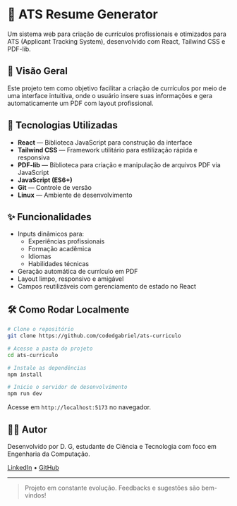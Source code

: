 # 📝 ATS Resume Generator

Um sistema web para criação de currículos profissionais e otimizados para ATS (Applicant Tracking System), desenvolvido com React, Tailwind CSS e PDF-lib.

## 📌 Visão Geral

Este projeto tem como objetivo facilitar a criação de currículos por meio de uma interface intuitiva, onde o usuário insere suas informações e gera automaticamente um PDF com layout profissional.

## 🚀 Tecnologias Utilizadas

- **React** — Biblioteca JavaScript para construção da interface
- **Tailwind CSS** — Framework utilitário para estilização rápida e responsiva
- **PDF-lib** — Biblioteca para criação e manipulação de arquivos PDF via JavaScript
- **JavaScript (ES6+)**
- **Git** — Controle de versão
- **Linux** — Ambiente de desenvolvimento

## ✨ Funcionalidades

- Inputs dinâmicos para:
  - Experiências profissionais
  - Formação acadêmica
  - Idiomas
  - Habilidades técnicas
- Geração automática de currículo em PDF
- Layout limpo, responsivo e amigável
- Campos reutilizáveis com gerenciamento de estado no React

## 🛠️ Como Rodar Localmente

```bash
# Clone o repositório
git clone https://github.com/codedgabriel/ats-curriculo

# Acesse a pasta do projeto
cd ats-curriculo

# Instale as dependências
npm install

# Inicie o servidor de desenvolvimento
npm run dev
```

Acesse em `http://localhost:5173` no navegador.

## 👨‍💻 Autor

Desenvolvido por D. G, estudante de Ciência e Tecnologia com foco em Engenharia da Computação.

[LinkedIn](https://www.linkedin.com/in/codegabriel/) • [GitHub](https://github.com/codedgabriel)

---

> Projeto em constante evolução. Feedbacks e sugestões são bem-vindos!
